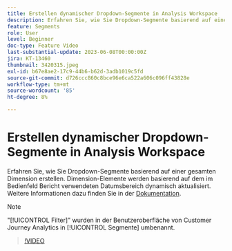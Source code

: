 ```yaml
---
title: Erstellen dynamischer Dropdown-Segmente in Analysis Workspace
description: Erfahren Sie, wie Sie Dropdown-Segmente basierend auf einer gesamten Dimension erstellen. Dimension-Elemente werden basierend auf dem im Bedienfeld Bericht verwendeten Datumsbereich dynamisch aktualisiert.
feature: Segments
role: User
level: Beginner
doc-type: Feature Video
last-substantial-update: 2023-06-08T00:00:00Z
jira: KT-13460
thumbnail: 3420315.jpeg
exl-id: b67e8ae2-17c9-44b6-b62d-3adb1019c5fd
source-git-commit: d726ccc860c8bce96e6ca522a606c096ff43828e
workflow-type: tm+mt
source-wordcount: '85'
ht-degree: 8%

---
```


# Erstellen dynamischer Dropdown-Segmente in Analysis Workspace

Erfahren Sie, wie Sie Dropdown-Segmente basierend auf einer gesamten Dimension erstellen. Dimension-Elemente werden basierend auf dem im Bedienfeld Bericht verwendeten Datumsbereich dynamisch aktualisiert. Weitere Informationen dazu finden Sie in der [Dokumentation](https://experienceleague.adobe.com/de/docs/analytics-platform/using/cja-components/cja-segments/create-filters).

>[!NOTE]
>
> &quot;[!UICONTROL Filter]&quot; wurden in der Benutzeroberfläche von Customer Journey Analytics in [!UICONTROL Segmente] umbenannt.

>[!VIDEO](https://video.tv.adobe.com/v/3420315/?learn=on)
